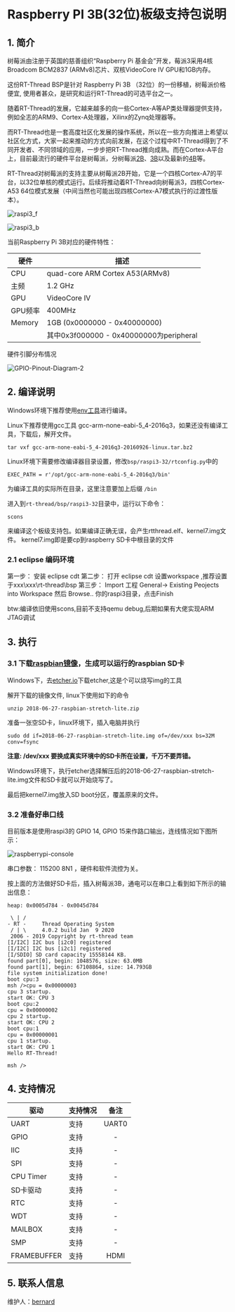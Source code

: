 # Raspberry PI 3B(32位)板级支持包说明

## 1. 简介

树莓派由注册于英国的慈善组织“Raspberry Pi 基金会”开发，莓派3采用4核Broadcom BCM2837 (ARMv8)芯片、双核VideoCore IV GPU和1GB内存。

这份RT-Thread BSP是针对 Raspberry Pi 3B （32位）的一份移植，树莓派价格便宜, 使用者甚众，是研究和运行RT-Thread的可选平台之一。

随着RT-Thread的发展，它越来越多的向一些Cortex-A等AP类处理器提供支持，例如全志的ARM9、Cortex-A处理器，Xilinx的Zynq处理器等。

而RT-Thread也是一套高度社区化发展的操作系统，所以在一些方向推进上希望以社区化方式，大家一起来推动的方式向前发展，在这个过程中RT-Thread得到了不同开发者、不同领域的应用，一步步把RT-Thread推向成熟。而在Cortex-A平台上，目前最流行的硬件平台是树莓派，分树莓派[2B](https://www.raspberrypi.org/products/raspberry-pi-2-model-b/)、[3B](https://www.raspberrypi.org/products/raspberry-pi-3-model-b/)以及最新的[4B](https://www.raspberrypi.org/products/raspberry-pi-4-model-b/)等。

RT-Thread对树莓派的支持主要从树莓派2B开始，它是一个四核Cortex-A7的平台，以32位单核的模式运行。后续将推动着RT-Thread向树莓派3，四核Cortex-A53 64位模式发展（中间当然也可能出现四核Cortex-A7模式执行的过渡性版本）。

![raspi3_f](figures/raspi3_f.jpg)

![raspi3_b](figures/raspi3_b.jpg)

当前Raspberry Pi 3B对应的硬件特性：

| 硬件   | 描述 |
|------- | ------------------------------- |
|  CPU   | quad-core ARM Cortex A53(ARMv8) |
|  主频  | 1.2 GHz |
| GPU | VideoCore IV |
| GPU频率 | 400MHz |
| Memory | 1GB  (0x0000000 - 0x40000000) |
| | 其中0x3f000000 - 0x40000000为peripheral |

硬件引脚分布情况

![GPIO-Pinout-Diagram-2](figures/GPIO-Pinout-Diagram-2.png)

## 2. 编译说明

Windows环境下推荐使用[env工具][1]进行编译。

Linux下推荐使用gcc工具 gcc-arm-none-eabi-5_4-2016q3，如果还没有编译工具，下载后，解开文件。

```
tar vxf gcc-arm-none-eabi-5_4-2016q3-20160926-linux.tar.bz2
```

Linux环境下需要修改编译器目录设置，修改`bsp/raspi3-32/rtconfig.py`中的

```
EXEC_PATH = r'/opt/gcc-arm-none-eabi-5_4-2016q3/bin'
```

为编译工具的实际所在目录，这里注意要加上后缀 `/bin`

进入到`rt-thread/bsp/raspi3-32`目录中，运行以下命令：

```
scons
```

来编译这个板级支持包。如果编译正确无误，会产生rtthread.elf、kernel7.img文件。
kernel7.img即是要cp到raspberry SD卡中根目录的文件

### 2.1 eclipse 编码环境 ###
第一步： 安装 eclipse cdt 
第二步： 打开 eclipse cdt 设置workspace ,推荐设置于xxx\xxx\rt-thread\bsp
第三步： Import 工程 General-> Existing Peojects into Workspace 然后 Browse.. 你的raspi3目录，点击Finish

btw:编译依旧使用scons,目前不支持qemu debug,后期如果有大佬实现ARM JTAG调试

## 3. 执行

### 3.1 下载[raspbian镜像][3]，生成可以运行的raspbian SD卡

Windows下，去[etcher.io][4]下载etcher,这是个可以烧写img的工具

解开下载的镜像文件, linux下使用如下的命令

```
unzip 2018-06-27-raspbian-stretch-lite.zip
```

准备一张空SD卡，linux环境下，插入电脑并执行

```
sudo dd if=2018-06-27-raspbian-stretch-lite.img of=/dev/xxx bs=32M conv=fsync
```

**注意: /dev/xxx 要换成真实环境中的SD卡所在设置，千万不要弄错。**

Windows环境下，执行etcher选择解压后的2018-06-27-raspbian-stretch-lite.img文件和SD卡就可以开始烧写了。

最后把kernel7.img放入SD boot分区，覆盖原来的文件。

### 3.2 准备好串口线

目前版本是使用raspi3的 GPIO 14, GPIO 15来作路口输出，连线情况如下图所示：



![raspberrypi-console](figures/raspberrypi-console.png)

串口参数： 115200 8N1 ，硬件和软件流控为关。

按上面的方法做好SD卡后，插入树莓派3B，通电可以在串口上看到如下所示的输出信息：

```text
heap: 0x0005d784 - 0x0045d784

 \ | /
- RT -     Thread Operating System
 / | \     4.0.2 build Jan  9 2020
 2006 - 2019 Copyright by rt-thread team
[I/I2C] I2C bus [i2c0] registered
[I/I2C] I2C bus [i2c1] registered
[I/SDIO] SD card capacity 15558144 KB.
found part[0], begin: 1048576, size: 63.0MB
found part[1], begin: 67108864, size: 14.793GB
file system initialization done!
boot cpu:3
msh />cpu = 0x00000003
cpu 3 startup.
start OK: CPU 3
boot cpu:2
cpu = 0x00000002
cpu 2 startup.
start OK: CPU 2
boot cpu:1
cpu = 0x00000001
cpu 1 startup.
start OK: CPU 1
Hello RT-Thread!

msh />
```

## 4. 支持情况

| 驱动 | 支持情况  |  备注  |
| ------ | ----  | :------:  |
| UART | 支持 | UART0|
| GPIO | 支持 | - |
| IIC | 支持 | - |
| SPI | 支持 | - |
| CPU Timer | 支持 | - |
| SD卡驱动 | 支持 | - |
| RTC | 支持 | - |
| WDT | 支持 | - |
| MAILBOX | 支持 | - |
| SMP | 支持 | - |
| FRAMEBUFFER | 支持 | HDMI |

## 5. 联系人信息

维护人：[bernard][5]

[1]: https://www.rt-thread.org/download.html#download-rt-thread-env-tool
[2]: https://launchpad.net/gcc-arm-embedded/4.8/4.8-2014-q1-update/+download/gcc-arm-none-eabi-4_8-2014q1-20140314-linux.tar.bz2
[3]: https://downloads.raspberrypi.org/raspbian_lite_latest
[4]: https://etcher.io
[5]: https://github.com/BernardXiong
